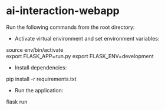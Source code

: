 # ai-interaction-webapp


Run the following commands from the root directory:
* Activate virtual environment and set environment variables:
  
source env/bin/activate      
export FLASK_APP=run.py
export FLASK_ENV=development

* Install dependencies:

pip install -r requirements.txt

* Run the application:

flask run

